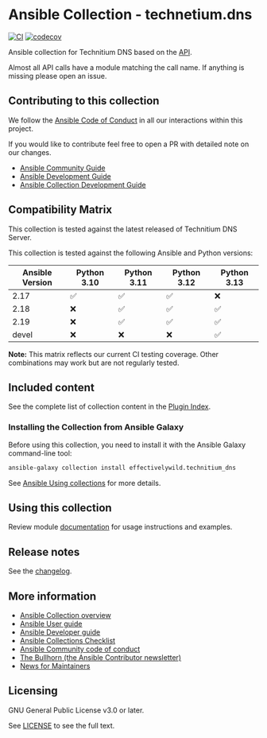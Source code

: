 # Ansible Collection - technetium.dns

[![CI](https://github.com/effectivelywild/ansible-collection-technitium-dns/actions/workflows/ci.yml/badge.svg)](https://github.com/effectivelywild/ansible-collection-technitium-dns/actions/workflows/ci.yml) [![codecov](https://codecov.io/github/effectivelywild/ansible-collection-technitium-dns/graph/badge.svg?token=UVSWMN1RV1)](https://codecov.io/github/effectivelywild/ansible-collection-technitium-dns)

Ansible collection for Technitium DNS based on the [API](https://github.com/TechnitiumSoftware/DnsServer/blob/master/APIDOCS.md).

Almost all API calls have a module matching the call name. If anything is missing please open an issue.

## Contributing to this collection

We follow the [Ansible Code of Conduct](https://docs.ansible.com/ansible/devel/community/code_of_conduct.html) in all our interactions within this project.

If you would like to contribute feel free to open a PR with detailed note on our changes. 

* [Ansible Community Guide](https://docs.ansible.com/ansible/latest/community/index.html)
* [Ansible Development Guide](https://docs.ansible.com/ansible/devel/dev_guide/index.html)
* [Ansible Collection Development Guide](https://docs.ansible.com/ansible/devel/dev_guide/developing_collections.html#contributing-to-collections)


## Compatibility Matrix

This collection is tested against the latest released of Technitium DNS Server.

This collection is tested against the following Ansible and Python versions:

| Ansible Version | Python 3.10 | Python 3.11 | Python 3.12 | Python 3.13 |
|----------------|--------------|--------------|--------------|--------------|
| 2.17           | ✅           | ✅           | ✅           | ❌           |
| 2.18           | ❌           | ✅           | ✅           | ✅           |
| 2.19           | ❌           | ✅           | ✅           | ✅           |
| devel          | ❌           | ❌           | ❌           | ✅           |

**Note:** This matrix reflects our current CI testing coverage. Other combinations may work but are not regularly tested.

## Included content
See the complete list of collection content in the [Plugin Index](https://effectivelywild.github.io/ansible-collection-technitium-dns/collections/index_module.html).

### Installing the Collection from Ansible Galaxy

Before using this collection, you need to install it with the Ansible Galaxy command-line tool:
```bash
ansible-galaxy collection install effectivelywild.technitium_dns
```

See [Ansible Using collections](https://docs.ansible.com/ansible/devel/user_guide/collections_using.html) for more details.

## Using this collection

Review module [documentation](https://effectivelywild.github.io/ansible-collection-technitium-dns/collections/effectivelywild/technitium_dns/index.html#plugins-in-effectivelywild-technitium-dns) for usage instructions and examples.

## Release notes

See the [changelog](https://github.com/effectivelywild/ansible-collection-technitium-dns/tree/main/CHANGELOG.rst).

## More information

- [Ansible Collection overview](https://github.com/ansible-collections/overview)
- [Ansible User guide](https://docs.ansible.com/ansible/devel/user_guide/index.html)
- [Ansible Developer guide](https://docs.ansible.com/ansible/devel/dev_guide/index.html)
- [Ansible Collections Checklist](https://github.com/ansible-collections/overview/blob/main/collection_requirements.rst)
- [Ansible Community code of conduct](https://docs.ansible.com/ansible/devel/community/code_of_conduct.html)
- [The Bullhorn (the Ansible Contributor newsletter)](https://us19.campaign-archive.com/home/?u=56d874e027110e35dea0e03c1&id=d6635f5420)
- [News for Maintainers](https://github.com/ansible-collections/news-for-maintainers)

## Licensing

GNU General Public License v3.0 or later.

See [LICENSE](https://www.gnu.org/licenses/gpl-3.0.txt) to see the full text.